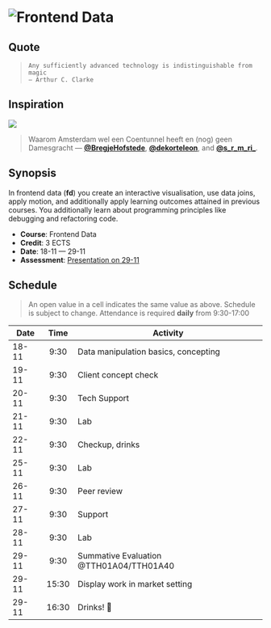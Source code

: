 # ![Frontend Data][banner]

## Quote

> ```text
> Any sufficiently advanced technology is indistinguishable from magic
> — Arthur C. Clarke
> ```

## Inspiration

[![][inspiration-cover]][inspiration-link]

> Waarom Amsterdam wel een Coentunnel heeft en (nog) geen Damesgracht
> — [**@BregjeHofstede**][bregje], [**@dekorteleon**][leon], and
> [**@s_r_m_ri_**][sara].

## Synopsis

In frontend data (**fd**) you create an interactive visualisation, use data
joins, apply motion, and additionally apply learning outcomes attained in
previous courses.
You additionally learn about programming principles like debugging and
refactoring code.

*   **Course**: Frontend Data
*   **Credit**: 3 ECTS
*   **Date**: 18-11 — 29-11
*   **Assessment**: [Presentation on 29-11][assessment]

## Schedule
> An open value in a cell indicates the same value as above.
> Schedule is subject to change.
Attendance is required **daily** from 9:30-17:00

| Date   |  Time | Activity                             |
|--------|:-----:|--------------------------------------|
| 18-11  |  9:30 | Data manipulation basics, concepting |
| 19-11  |  9:30 | Client concept check                 |
| 20-11  |  9:30 | Tech Support                         |
| 21-11  |  9:30 | Lab                                  |
| 22-11  |  9:30 | Checkup, drinks                      |
| 25-11  |  9:30 | Lab                                  |
| 26-11  |  9:30 | Peer review                          |
| 27-11  |  9:30 | Support                              |
| 28-11  |  9:30 | Lab                                  |
| 29-11  |  9:30 | Summative Evaluation @TTH01A04/TTH01A40 |
| 29-11  | 15:30 | Display work in market setting       |
| 29-11  | 16:30 | Drinks! 🍹                            |

[banner]: https://cdn.jsdelivr.net/gh/cmda-tt/logo@6b810afa/banner-frontend-data.svg

[inspiration-cover]: ../images/streets.jpg

[inspiration-link]: https://decorrespondent.nl/8085/waarom-amsterdam-wel-een-coentunnel-heeft-en-nog-geen-damesgracht/1030332074310-8ac646fc

[assessment]: ./assessment.md

[leon]: https://twitter.com/dekorteleon

[bregje]: https://twitter.com/BregjeHofstede

[sara]: https://twitter.com/s_r_m_ri_